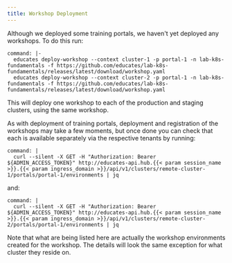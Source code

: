 ```yaml
---
title: Workshop Deployment
---
```


Although we deployed some training portals, we haven't yet deployed any
workshops. To do this run:

```terminal:execute
command: |-
  educates deploy-workshop --context cluster-1 -p portal-1 -n lab-k8s-fundamentals -f https://github.com/educates/lab-k8s-fundamentals/releases/latest/download/workshop.yaml
  educates deploy-workshop --context cluster-2 -p portal-1 -n lab-k8s-fundamentals -f https://github.com/educates/lab-k8s-fundamentals/releases/latest/download/workshop.yaml
```

This will deploy one workshop to each of the production and staging clusters,
using the same workshop.

As with deployment of training portals, deployment and registration of the
workshops may take a few moments, but once done you can check that each is
available separately via the respective tenants by running:

```terminal:execute
command: |
  curl --silent -X GET -H "Authorization: Bearer ${ADMIN_ACCESS_TOKEN}" http://educates-api.hub.{{< param session_name >}}.{{< param ingress_domain >}}/api/v1/clusters/remote-cluster-1/portals/portal-1/environments | jq
```

and:

```terminal:execute
command: |
  curl --silent -X GET -H "Authorization: Bearer ${ADMIN_ACCESS_TOKEN}" http://educates-api.hub.{{< param session_name >}}.{{< param ingress_domain >}}/api/v1/clusters/remote-cluster-2/portals/portal-1/environments | jq
```

Note that what are being listed here are actually the workshop environments
created for the workshop. The details will look the same exception for what
cluster they reside on.
